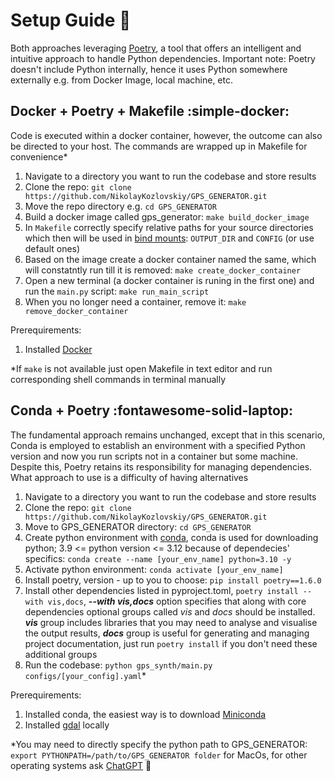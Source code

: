 # Setup Guide 👷

Both approaches leveraging [Poetry](https://python-poetry.org/docs/#installing-with-the-official-installer), a tool that offers an intelligent and intuitive approach to handle Python dependencies. Important note: Poetry doesn't include Python internally, hence it uses Python somewhere externally e.g. from Docker Image, local machine, etc.

## Docker + Poetry + Makefile :simple-docker:

Code is executed within a docker container, however, the outcome can also be directed to your host. The commands are wrapped up in Makefile for convenience\*

1. Navigate to a directory you want to run the codebase and store results
2. Clone the repo: `git clone https://github.com/NikolayKozlovskiy/GPS_GENERATOR.git`
3. Move the repo directory e.g. `cd GPS_GENERATOR`
4. Build a docker image called gps_generator: `make build_docker_image`
5. In `Makefile` correctly specify relative paths for your source directories which then will be used in [bind mounts](https://docs.docker.com/storage/bind-mounts/): `OUTPUT_DIR` and `CONFIG` (or use default ones)
6. Based on the image create a docker container named the same, which will constatntly run till it is removed: `make create_docker_container`
7. Open a new terminal (a docker container is runing in the first one) and run the `main.py` script: `make run_main_script`
6. When you no longer need a container, remove it: `make remove_docker_container`<br />

Prerequirements:

1. Installed [Docker](https://www.docker.com/get-started/)

\*If `make` is not available just open Makefile in text editor and run corresponding shell commands in terminal manually

## Conda + Poetry :fontawesome-solid-laptop:

The fundamental approach remains unchanged, except that in this scenario, Conda is employed to establish an environment with a specified Python version and now you run scripts not in a container but some machine. Despite this, Poetry retains its responsibility for managing dependencies. What approach to use is a difficulty of having alternatives

1. Navigate to a directory you want to run the codebase and store results
2. Clone the repo: `git clone https://github.com/NikolayKozlovskiy/GPS_GENERATOR.git`
3. Move to GPS_GENERATOR directory: `cd GPS_GENERATOR`
4. Create python environment with [conda](https://docs.conda.io/en/latest/), conda is used for downloading python; 3.9 <= python version <= 3.12 because of dependecies' specifics: `conda create --name [your_env_name] python=3.10 -y`
5. Activate python environment: `conda activate [your_env_name]`
6. Install poetry, version - up to you to choose: `pip install poetry==1.6.0`
7. Install other dependencies listed in pyproject.toml, `poetry install --with vis,docs`, **_--with vis,docs_** option specifies that along with core dependencies optional groups called _vis_ and _docs_ should be installed. **_vis_** group includes libraries that you may need to analyse and visualise the output results, **_docs_** group is useful for generating and managing project documentation, just run `poetry install` if you don't need these additional groups
8. Run the codebase: `python gps_synth/main.py configs/[your_config].yaml`\*<br />

Prerequirements:

1. Installed conda, the easiest way is to download [Miniconda](https://docs.conda.io/projects/miniconda/en/latest/)
2. Installed [gdal](https://gdal.org/) locally

\*You may need to directly specify the python path to GPS_GENERATOR: `export PYTHONPATH=/path/to/GPS_GENERATOR folder` for MacOs, for other operating systems ask [ChatGPT](https://chat.openai.com/) :green_heart: